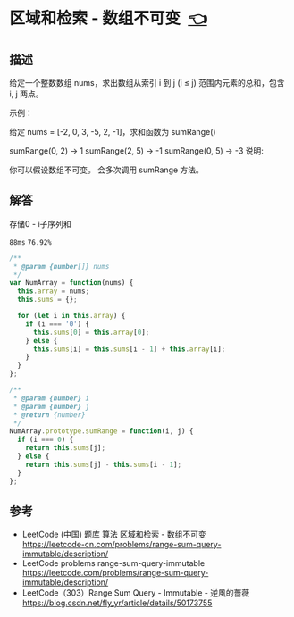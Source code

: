 # <a id="rangeSumQuery-Immutable"></a>区域和检索 - 数组不可变&nbsp;&nbsp;[:point_left:][readme.problemSet.algorithm.rangeSumQuery-Immutable] #

## 描述 ##

给定一个整数数组  nums，求出数组从索引 i 到 j  (i ≤ j) 范围内元素的总和，包含 i,  j 两点。

示例：

给定 nums = [-2, 0, 3, -5, 2, -1]，求和函数为 sumRange()

sumRange(0, 2) -> 1
sumRange(2, 5) -> -1
sumRange(0, 5) -> -3
说明:

你可以假设数组不可变。
会多次调用 sumRange 方法。

## 解答 ##

存储0 - i子序列和

`88ms` `76.92%`

```javascript
/**
 * @param {number[]} nums
 */
var NumArray = function(nums) {
  this.array = nums;
  this.sums = {};

  for (let i in this.array) {
    if (i === '0') {
      this.sums[0] = this.array[0];
    } else {
      this.sums[i] = this.sums[i - 1] + this.array[i];
    }
  }
};

/**
 * @param {number} i 
 * @param {number} j
 * @return {number}
 */
NumArray.prototype.sumRange = function(i, j) {
  if (i === 0) {
    return this.sums[j];
  } else {
    return this.sums[j] - this.sums[i - 1];
  }
};
```

## 参考 ##

* LeetCode (中国) 题库 算法 区域和检索 - 数组不可变  
  <https://leetcode-cn.com/problems/range-sum-query-immutable/description/>
* LeetCode problems range-sum-query-immutable  
  <https://leetcode.com/problems/range-sum-query-immutable/description/>
* LeetCode（303）Range Sum Query - Immutable - 逆風的薔薇
  <https://blog.csdn.net/fly_yr/article/details/50173755>

<!-- 链接 开始 -->
[readme.problemSet.algorithm.rangeSumQuery-Immutable]: ../../README.md#problemSet.algorithm.rangeSumQuery-Immutable "README"
<!-- 链接 结束 -->